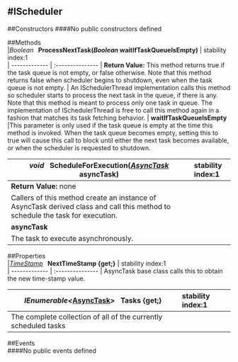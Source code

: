 #IScheduler
---
##Constructors 
####No public constructors defined

##Methods  
|*Boolean* **&nbsp;&nbsp;ProcessNextTask(*Boolean* waitIfTaskQueueIsEmpty)** |  stability index:1  
| ------------- | :--------------- 
| **Return Value:** This method returns true if the task queue is not empty, or false otherwise. Note that this method returns false when scheduler begins to shutdown, even when the task queue is not empty.
|  An ISchedulerThread implementation calls this method so scheduler starts to process the next task in the queue, if there is any. Note that this method is meant to process only one task in queue. The implementation of ISchedulerThread is free to call this method again in a fashion that matches its task fetching behavior. 
| **waitIfTaskQueueIsEmpty**
|This parameter is only used if the task queue is empty at the time this method is invoked. When the task queue becomes empty, setting this to true will cause this call to block until either the next task becomes available, or when the scheduler is requested to shutdown.

|*void* **&nbsp;&nbsp;ScheduleForExecution(*[AsyncTask](http://dynamods.github.io/DynamoAPI/Dynamo_Core_Threading/AsyncTask)* asyncTask)** |  stability index:1  
| ------------- | :--------------- 
| **Return Value:** none
|  Callers of this method create an instance of AsyncTask derived class and call this method to schedule the task for execution. 
| **asyncTask**
|The task to execute asynchronously.


##Properties  
|*[TimeStamp](http://dynamods.github.io/DynamoAPI/Dynamo_Core_Threading/TimeStamp)* **&nbsp;&nbsp;NextTimeStamp {get;}** |  stability index:1  
| ------------- | :--------------- 
|  AsyncTask base class calls this to obtain the new time-stamp value. 


|*IEnumerable<*[AsyncTask](http://dynamods.github.io/DynamoAPI/Dynamo_Core_Threading/AsyncTask)*>* **&nbsp;&nbsp;Tasks {get;}** |  stability index:1  
| ------------- | :--------------- 
|  The complete collection of all of the currently scheduled tasks 



##Events  
####No public events defined


